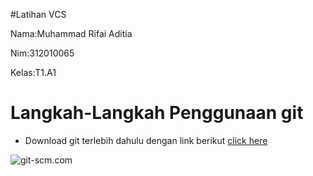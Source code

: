 #Latihan VCS

Nama:Muhammad Rifai Aditia<br>

Nim:312010065<br>

Kelas:T1.A1<br>

# Langkah-Langkah Penggunaan git

* Download git terlebih dahulu dengan link berikut [click here](https://git-scm.com) <br>

![git-scm.com](poto/adit7.png) <br>
